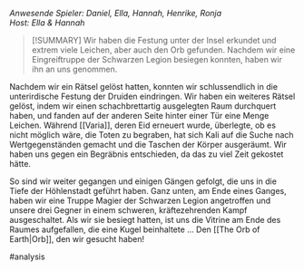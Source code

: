 _Anwesende Spieler: Daniel, Ella, Hannah, Henrike, Ronja_  
_Host: Ella & Hannah_

>[!SUMMARY]
>Wir haben die Festung unter der Insel erkundet und extrem viele Leichen, aber auch den Orb gefunden. Nachdem wir eine Eingreiftruppe der Schwarzen Legion besiegen konnten, haben wir ihn an uns genommen.

Nachdem wir ein Rätsel gelöst hatten, konnten wir schlussendlich in die unterirdische Festung der Druiden eindringen. Wir haben ein weiteres Rätsel gelöst, indem wir einen schachbrettartig ausgelegten Raum durchquert haben, und fanden auf der anderen Seite hinter einer Tür eine Menge Leichen. Während [[Varia]], deren Eid erneuert wurde, überlegte, ob es nicht möglich wäre, die Toten zu begraben, hat sich Kali auf die Suche nach Wertgegenständen gemacht und die Taschen der Körper ausgeräumt. Wir haben uns gegen ein Begräbnis entschieden, da das zu viel Zeit gekostet hätte.

So sind wir weiter gegangen und einigen Gängen gefolgt, die uns in die Tiefe der Höhlenstadt geführt haben. Ganz unten, am Ende eines Ganges, haben wir eine Truppe Magier der Schwarzen Legion angetroffen und unsere drei Gegner in einem schweren, kräftezehrenden Kampf ausgeschaltet. Als wir sie besiegt hatten, ist uns die Vitrine am Ende des Raumes aufgefallen, die eine Kugel beinhaltete … Den [[The Orb of Earth|Orb]], den wir gesucht haben!

#analysis